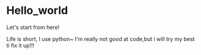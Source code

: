 # Hello_world
Let's start from here!

Life is short, I use python~
I'm really not good at code,but i will try my best ti fix it up!!!
